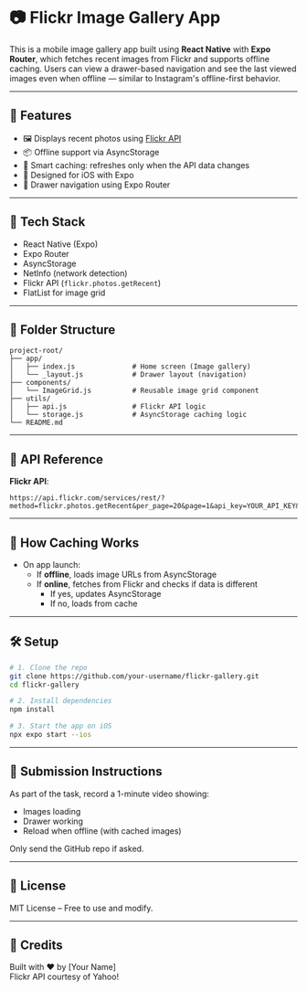 # 📷 Flickr Image Gallery App

This is a mobile image gallery app built using **React Native** with **Expo Router**, which fetches recent images from Flickr and supports offline caching. Users can view a drawer-based navigation and see the last viewed images even when offline — similar to Instagram's offline-first behavior.

---

## 🚀 Features

- 🖼️ Displays recent photos using [Flickr API](https://www.flickr.com/services/api/)
- 📦 Offline support via AsyncStorage
- 🧠 Smart caching: refreshes only when the API data changes
- 📱 Designed for iOS with Expo
- 📂 Drawer navigation using Expo Router

---

## 🔧 Tech Stack

- React Native (Expo)
- Expo Router
- AsyncStorage
- NetInfo (network detection)
- Flickr API (`flickr.photos.getRecent`)
- FlatList for image grid

---

## 📂 Folder Structure

```
project-root/
├── app/
│   ├── index.js              # Home screen (Image gallery)
│   └── _layout.js            # Drawer layout (navigation)
├── components/
│   └── ImageGrid.js          # Reusable image grid component
├── utils/
│   ├── api.js                # Flickr API logic
│   └── storage.js            # AsyncStorage caching logic
└── README.md
```

---

## 📸 API Reference

**Flickr API**:
```
https://api.flickr.com/services/rest/?method=flickr.photos.getRecent&per_page=20&page=1&api_key=YOUR_API_KEY&format=json&nojsoncallback=1&extras=url_s
```

---

## 🧪 How Caching Works

- On app launch:
  - If **offline**, loads image URLs from AsyncStorage
  - If **online**, fetches from Flickr and checks if data is different
    - If yes, updates AsyncStorage
    - If no, loads from cache

---

## 🛠 Setup

```bash
# 1. Clone the repo
git clone https://github.com/your-username/flickr-gallery.git
cd flickr-gallery

# 2. Install dependencies
npm install

# 3. Start the app on iOS
npx expo start --ios
```

---

## 📼 Submission Instructions

As part of the task, record a 1-minute video showing:
- Images loading
- Drawer working
- Reload when offline (with cached images)

Only send the GitHub repo if asked.

---

## 📄 License

MIT License – Free to use and modify.

---

## 🤝 Credits

Built with ❤️ by [Your Name]  
Flickr API courtesy of Yahoo!